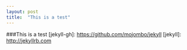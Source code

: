 ```yaml
---
layout: post
title:  "This is a test"
---
```

###This is a test
[jekyll-gh]: https://github.com/mojombo/jekyll
[jekyll]:    http://jekyllrb.com
